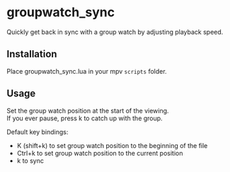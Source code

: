 # groupwatch_sync
Quickly get back in sync with a group watch by adjusting playback speed.

## Installation
Place groupwatch_sync.lua in your mpv `scripts` folder.

## Usage
Set the group watch position at the start of the viewing.  
If you ever pause, press k to catch up with the group.

Default key bindings:
- K (shift+k) to set group watch position to the beginning of the file
- Ctrl+k to set group watch position to the current position
- k to sync